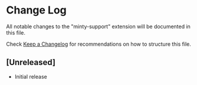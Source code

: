# Change Log

All notable changes to the "minty-support" extension will be documented in this file.

Check [Keep a Changelog](http://keepachangelog.com/) for recommendations on how to structure this file.

## [Unreleased]

- Initial release